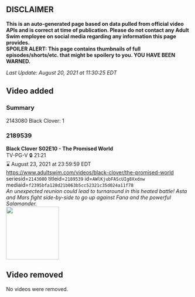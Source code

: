 ## DISCLAIMER
**This is an auto-generated page based on data pulled from official video APIs and is correct at time of publication. Please do not contact any Adult Swim employee on social media regarding any information this page provides.**  
**SPOILER ALERT: This page contains thumbnails of full episodes/shorts/etc. that might be spoilery to you. YOU HAVE BEEN WARNED.**  

_Last Update: August 20, 2021 at 11:30:25 EDT_
## Video added
### Summary
2143080 Black Clover: 1  
### 2189539
**Black Clover S02E10 - The Promised World**  
TV-PG-V 🔒 21:21  
⌛ August 23, 2021 at 23:59:59 EDT  
https://www.adultswim.com/videos/black-clover/the-promised-world  
seriesid=`2143080` titleid=`2189539` id=`AWlKjubFAScUIg8Xxdnw` mediaid=`f2395bfa128d21b063b5cc52321c35d024a11f78`  
_An unexpected reunion could lead to turnaround in this heated battle! Asta and Mars fight side-by-side to go up against Fana and the powerful Salamander._  
<a href="https://i.cdn.turner.com/adultswim/big/image-upload/thumbnails/thumb-2_image-155258475721317.jpg"><img src="https://i.cdn.turner.com/adultswim/big/image-upload/thumbnails/thumb-2_image-155258475721317.jpg" height="144px" /></a>
## Video removed
No videos were removed.  
